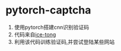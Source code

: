 # pytorch-captcha

1. 使用pytorch搭建cnn识别验证码
1. 代码来自[ice-tong](https://github.com/ice-tong/pytorch-captcha)
1. 利用该代码训练验证码,并尝试登陆某些网站


